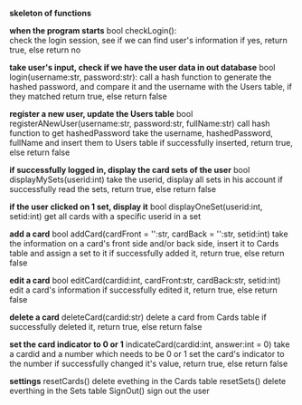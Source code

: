 **skeleton of functions**


**when the program starts**
bool checkLogin():        
check the login session, see if we can find user's information
if yes, return true, else return no


**take user's input, check if we have the user data in out database**
bool login(username:str, password:str):
call a hash function to generate the hashed password, and compare it and the username with the Users table, 
if they matched return true, else return false

**register a new user, update the Users table**
bool registerANewUser(username:str, password:str, fullName:str)
call hash function to get hashedPassword
take the username, hashedPassword, fullName and insert them to Users table
if successfully inserted, return true, else return false

**if successfully logged in, display the card sets of the user**
bool displayMySets(userid:int) 
take the userid, display all sets in his account
if successfully read the sets, return true, else return false

**if the user clicked on 1 set, display it**
bool displayOneSet(userid:int, setid:int)
get all cards with a specific userid in a set

**add a card**
bool addCard(cardFront = '':str, cardBack = '':str, setid:int)
take the information on a card's front side and/or back side, insert it to Cards table and assign a set to it
if successfully added it, return true, else return false

**edit a card**
bool editCard(cardid:int, cardFront:str, cardBack:str, setid:int)
edit a card's information
if successfully edited it, return true, else return false


**delete a card**
deleteCard(cardid:str)
delete a card from Cards table
if successfully deleted it, return true, else return false

**set the card indicator to 0 or 1**
indicateCard(cardid:int, answer:int = 0)
take a cardid and a number which needs to be 0 or 1
set the card's indicator to the number
if successfully changed it's value, return true, else return false

**settings**
resetCards()
delete evething in the Cards table
resetSets()
delete everthing in the Sets table
SignOut()
sign out the user
